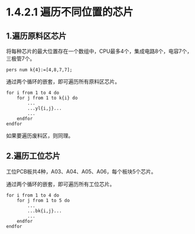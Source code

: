 # 1.4.2.1 遍历不同位置的芯片

## 1.遍历原料区芯片

将每种芯片的最大位置存在一个数组中，CPU最多4个，集成电路8个，电容7个，三极管7个。

```
pers num k{4}:=[4,8,7,7];
```

通过两个循环的嵌套，即可遍历所有原料区芯片。

```
for i from 1 to 4 do
	for j from 1 to k{i} do
		...
		...yl{i,j}...
		...
	endfor
endfor
```

如果要遍历废料区，则同理。

## 2.遍历工位芯片

工位PCB板共4种，A03、A04、A05、A06，每个板块5个芯片。

通过两个循环的嵌套，即可遍历所有工位芯片。

```
for i from 1 to 4 do
	for j from 1 to 5 do
		...
		...bk{i,j}...
		...
	endfor
endfor
```

